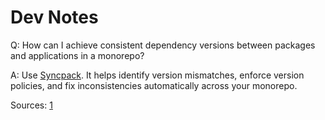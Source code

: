 # Dev Notes


Q: How can I achieve consistent dependency versions between packages and applications in a monorepo?

A: Use [Syncpack](https://jamiemason.github.io/syncpack/guide/getting-started/). It helps identify version mismatches, enforce version policies, and fix inconsistencies automatically across your monorepo.

Sources: [1](https://www.reddit.com/r/webdev/comments/146rzbh/monorepo_dependency_management_pnpm_turborepo/?rdt=53306)

